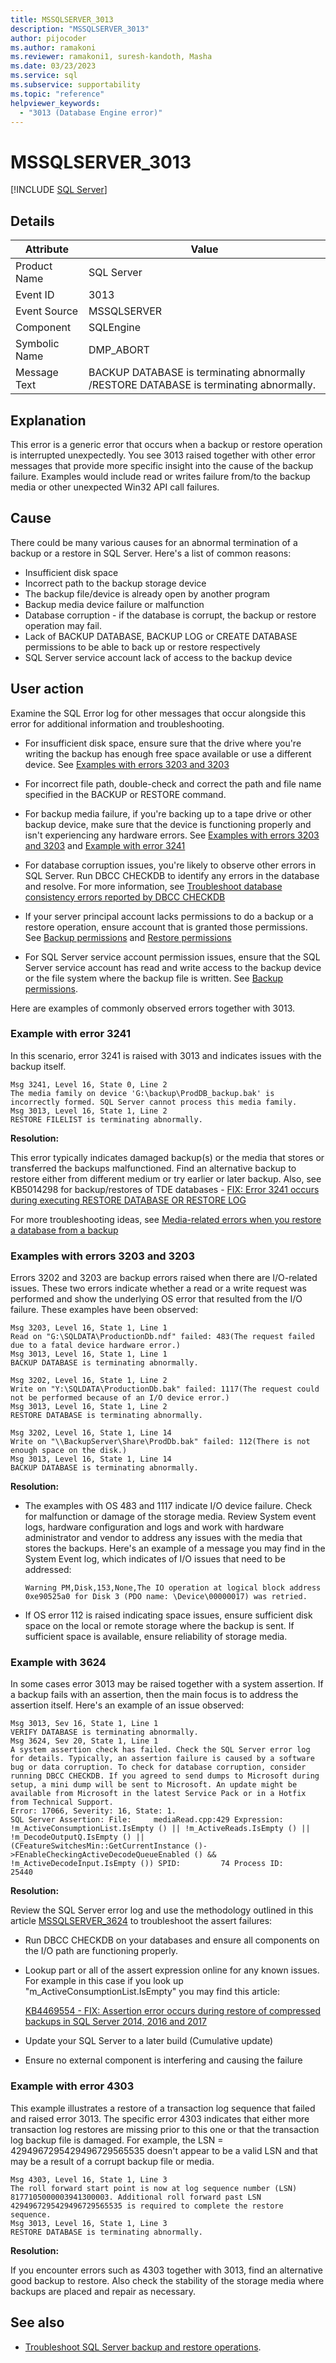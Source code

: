 ```yaml
---
title: MSSQLSERVER_3013
description: "MSSQLSERVER_3013"
author: pijocoder
ms.author: ramakoni
ms.reviewer: ramakoni1, suresh-kandoth, Masha
ms.date: 03/23/2023
ms.service: sql
ms.subservice: supportability
ms.topic: "reference"
helpviewer_keywords:
  - "3013 (Database Engine error)"
---
```


# MSSQLSERVER_3013

[!INCLUDE [SQL Server](../../includes/applies-to-version/sqlserver.md)]

## Details

| Attribute | Value |
| --- | --- |
| Product Name | SQL Server |
| Event ID | 3013 |
| Event Source | MSSQLSERVER |
| Component | SQLEngine |
| Symbolic Name | DMP_ABORT |
| Message Text | BACKUP DATABASE is terminating abnormally /RESTORE DATABASE is terminating abnormally. |

## Explanation

This error is a generic error that occurs when a backup or restore operation is interrupted unexpectedly. You see 3013 raised together with other error messages that provide more specific insight into the cause of the backup failure. Examples would include read or writes failure from/to the backup media or other unexpected Win32 API call failures. 


## Cause

There could be many various causes for an abnormal termination of a backup or a restore in SQL Server. Here's a list of common reasons:

- Insufficient disk space
- Incorrect path to the backup storage device
- The backup file/device is already open by another program
- Backup media device failure or malfunction
- Database corruption - if the database is corrupt, the backup or restore operation may fail.
- Lack of BACKUP DATABASE, BACKUP LOG or CREATE DATABASE permissions to be able to back up or restore respectively
- SQL Server service account lack of access to the backup device

## User action


Examine the SQL Error log for other messages that occur alongside this error for additional information and troubleshooting.  


- For insufficient disk space, ensure sure that the drive where you're writing the backup has enough free space available or use a different device. See [Examples with errors 3203 and 3203](#examples-with-errors-3203-and-3203)

- For incorrect file path, double-check and correct the path and file name specified in the BACKUP or RESTORE command. 

- For backup media failure, if you're backing up to a tape drive or other backup device, make sure that the device is functioning properly and isn't experiencing any hardware errors. See [Examples with errors 3203 and 3203](#examples-with-errors-3203-and-3203) and [Example with error 3241](#example-with-error-3241)

- For database corruption issues, you're likely to observe other errors in SQL Server. Run DBCC CHECKDB to identify any errors in the database and resolve. For more information, see [Troubleshoot database consistency errors reported by DBCC CHECKDB](/troubleshoot/sql/database-engine/database-file-operations/troubleshoot-dbcc-checkdb-errors)

- If your server principal account lacks permissions to do a backup or a restore operation, ensure account that is granted those permissions. See [Backup permissions](/sql/t-sql/statements/backup-transact-sql#permissions) and [Restore permissions](/sql/t-sql/statements/restore-statements-transact-sql#permissions)

- For SQL Server service account permission issues, ensure that the SQL Server service account has read and write access to the backup device or the file system where the backup file is written. See [Backup permissions](/sql/t-sql/statements/backup-transact-sql#permissions). 


Here are examples of commonly observed errors together with 3013.

### Example with error 3241

In this scenario, error 3241 is raised with 3013 and indicates issues with the backup itself.

  ```output
  Msg 3241, Level 16, State 0, Line 2
  The media family on device 'G:\backup\ProdDB_backup.bak' is incorrectly formed. SQL Server cannot process this media family.
  Msg 3013, Level 16, State 1, Line 2
  RESTORE FILELIST is terminating abnormally.
  ```

**Resolution:**

This error typically indicates damaged backup(s) or the media that stores or transferred the backups malfunctioned. Find an alternative backup to restore either from different medium or try earlier or later backup.
Also, see KB5014298 for backup/restores of TDE databases - [FIX: Error 3241 occurs during executing RESTORE DATABASE OR RESTORE LOG](https://support.microsoft.com/topic/kb5014298-fix-error-3241-occurs-during-executing-restore-database-or-restore-log-8b6649d4-5de0-4105-96ac-85d4eaa4d00a)

For more troubleshooting ideas, see [Media-related errors when you restore a database from a backup](/troubleshoot/sql/database-engine/backup-restore/backup-restore-operations#media-related-errors-when-you-restore-a-database-from-a-backup)

### Examples with errors 3203 and 3203

Errors 3202 and 3203 are backup errors raised when there are I/O-related issues. These two errors indicate whether a read or a write request was performed and show the underlying OS error that resulted from the I/O failure. These examples have been observed:

  ```output
  Msg 3203, Level 16, State 1, Line 1
  Read on "G:\SQLDATA\ProductionDb.ndf" failed: 483(The request failed due to a fatal device hardware error.)
  Msg 3013, Level 16, State 1, Line 1
  BACKUP DATABASE is terminating abnormally.
  ```

  ```output
  Msg 3202, Level 16, State 1, Line 2
  Write on "Y:\SQLDATA\ProductionDb.bak" failed: 1117(The request could not be performed because of an I/O device error.)
  Msg 3013, Level 16, State 1, Line 2
  RESTORE DATABASE is terminating abnormally.
  ```

  ```output
  Msg 3202, Level 16, State 1, Line 14
  Write on "\\BackupServer\Share\ProdDb.bak" failed: 112(There is not enough space on the disk.)
  Msg 3013, Level 16, State 1, Line 14
  BACKUP DATABASE is terminating abnormally.
  ```

**Resolution:**

- The examples with OS 483 and 1117 indicate I/O device failure. Check for malfunction or damage of the storage media. Review System event logs, hardware configuration and logs and work with hardware administrator and vendor to address any issues with the media that stores the backups. Here's an example of a message you may find in the System Event log, which indicates of I/O issues that need to be addressed:

  ```
  Warning PM,Disk,153,None,The IO operation at logical block address 0xe90525a0 for Disk 3 (PDO name: \Device\00000017) was retried.
  ```

- If OS error 112 is raised indicating space issues, ensure sufficient disk space on the local or remote storage where the backup is sent. If sufficient space is available, ensure reliability of storage media.

### Example with 3624

In some cases error 3013 may be raised together with a system assertion. If a backup fails with an assertion, then the main focus is to address the assertion itself. Here's an example of an issue observed:

```output
Msg 3013, Sev 16, State 1, Line 1
VERIFY DATABASE is terminating abnormally.
Msg 3624, Sev 20, State 1, Line 1
A system assertion check has failed. Check the SQL Server error log for details. Typically, an assertion failure is caused by a software bug or data corruption. To check for database corruption, consider running DBCC CHECKDB. If you agreed to send dumps to Microsoft during setup, a mini dump will be sent to Microsoft. An update might be available from Microsoft in the latest Service Pack or in a Hotfix from Technical Support.
Error: 17066, Severity: 16, State: 1.
SQL Server Assertion: File:     mediaRead.cpp:429 Expression:     !m_ActiveConsumptionList.IsEmpty () || !m_ActiveReads.IsEmpty () || !m_DecodeOutputQ.IsEmpty () || (CFeatureSwitchesMin::GetCurrentInstance ()->FEnableCheckingActiveDecodeQueueEnabled () && !m_ActiveDecodeInput.IsEmpty ()) SPID:         74 Process ID:     25440
```

**Resolution:**

Review the SQL Server error log and use the methodology outlined in this article [MSSQLSERVER_3624](mssqlserver-3624-database-engine-error.md) to troubleshoot the assert failures:

- Run DBCC CHECKDB on your databases and ensure all components on the I/O path are functioning properly.
- Lookup part or all of the assert expression online for any known issues. For example in this case if you look up "m_ActiveConsumptionList.IsEmpty" you may find this article:

  [KB4469554 - FIX: Assertion error occurs during restore of compressed backups in SQL Server 2014, 2016 and 2017](https://prod.support.services.microsoft.com/topic/kb4469554-fix-assertion-error-occurs-during-restore-of-compressed-backups-in-sql-server-2014-2016-and-2017-37cb5d08-d697-c3e4-a598-cb797425615c)

- Update your SQL Server to a later build (Cumulative update)
- Ensure no external component is interfering and causing the failure

### Example with error 4303

This example illustrates a restore of a transaction log sequence that failed and raised error 3013. The specific error 4303 indicates that either more transaction log restores are missing prior to this one or that the transaction log backup file is damaged. For example, the LSN = 4294967295429496729565535 doesn't appear to be a valid LSN and that may be a result of a corrupt backup file or media.

```output
Msg 4303, Level 16, State 1, Line 3
The roll forward start point is now at log sequence number (LSN) 8177105000003941300003. Additional roll forward past LSN 4294967295429496729565535 is required to complete the restore sequence.
Msg 3013, Level 16, State 1, Line 3
RESTORE DATABASE is terminating abnormally.
```

**Resolution:**

If you encounter errors such as 4303 together with 3013, find an alternative good backup to restore. Also check the stability of the storage media where backups are placed and repair as necessary.


## See also

- [Troubleshoot SQL Server backup and restore operations](/troubleshoot/sql/database-engine/backup-restore/backup-restore-operations).
